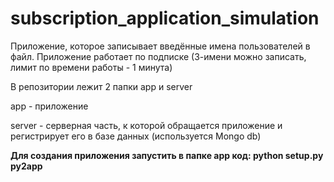 # subscription_application_simulation
Приложение, которое записывает введённые имена пользователей в файл. Приложение работает по подписке (3-имени можно записать, лимит по времени работы - 1 минута)

В репозитории лежит 2 папки app и server

app - приложение 

server - серверная часть, к которой обращается приложение и регистрирует его в базе данных (используется Mongo db)

**Для создания приложения запустить в папке app код: python setup.py py2app**
